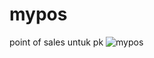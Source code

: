 # mypos
point of sales untuk pk
![mypos](https://github.com/ariwahidin/mypos/assets/37979597/fa44b73d-8109-45c5-af38-532d47a90b11)
